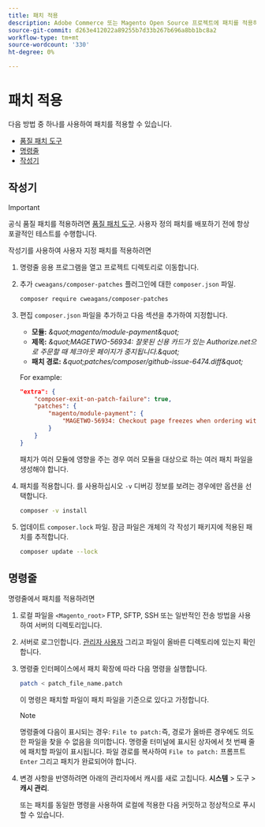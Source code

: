 ```yaml
---
title: 패치 적용
description: Adobe Commerce 또는 Magento Open Source 프로젝트에 패치를 적용하는 방법에 대해 알아봅니다.
source-git-commit: d263e412022a89255b7d33b267b696a8bb1bc8a2
workflow-type: tm+mt
source-wordcount: '330'
ht-degree: 0%

---
```



# 패치 적용

다음 방법 중 하나를 사용하여 패치를 적용할 수 있습니다.

- [품질 패치 도구](https://devdocs.magento.com/quality-patches/tool.html)
- [명령줄](../patches/apply.md#command-line)
- [작성기](../patches/apply.md#composer)

## 작성기

>[!IMPORTANT]
>
>공식 품질 패치를 적용하려면 [품질 패치 도구](https://devdocs.magento.com/quality-patches/tool.html). 사용자 정의 패치를 배포하기 전에 항상 포괄적인 테스트를 수행합니다.

작성기를 사용하여 사용자 지정 패치를 적용하려면

1. 명령줄 응용 프로그램을 열고 프로젝트 디렉토리로 이동합니다.
1. 추가 `cweagans/composer-patches` 플러그인에 대한 `composer.json` 파일.

   ```bash
   composer require cweagans/composer-patches
   ```

1. 편집 `composer.json` 파일을 추가하고 다음 섹션을 추가하여 지정합니다.
   - **모듈:** *\&quot;magento/module-payment\&quot;*
   - **제목:** *\&quot;MAGETWO-56934: 잘못된 신용 카드가 있는 Authorize.net으로 주문할 때 체크아웃 페이지가 중지됩니다.\&quot;*
   - **패치 경로:** *\&quot;patches/composer/github-issue-6474.diff\&quot;*

   For example:

   ```json
   "extra": {
       "composer-exit-on-patch-failure": true,
       "patches": {
           "magento/module-payment": {
               "MAGETWO-56934: Checkout page freezes when ordering with Authorize.net with invalid credit card": "patches/composer/github-issue-6474.diff"
           }
       }
   }
   ```

   패치가 여러 모듈에 영향을 주는 경우 여러 모듈을 대상으로 하는 여러 패치 파일을 생성해야 합니다.

1. 패치를 적용합니다. 를 사용하십시오 `-v` 디버깅 정보를 보려는 경우에만 옵션을 선택합니다.

   ```bash
   composer -v install
   ```

1. 업데이트 `composer.lock` 파일. 잠금 파일은 개체의 각 작성기 패키지에 적용된 패치를 추적합니다.

   ```bash
   composer update --lock
   ```

## 명령줄

명령줄에서 패치를 적용하려면

1. 로컬 파일을 `<Magento_root>` FTP, SFTP, SSH 또는 일반적인 전송 방법을 사용하여 서버의 디렉토리입니다.
1. 서버로 로그인합니다. [관리자 사용자](../../configuration/cli/config-cli.md#prerequisites) 그리고 파일이 올바른 디렉토리에 있는지 확인합니다.
1. 명령줄 인터페이스에서 패치 확장에 따라 다음 명령을 실행합니다.

   ```bash
   patch < patch_file_name.patch
   ```

   이 명령은 패치할 파일이 패치 파일을 기준으로 있다고 가정합니다.

   >[!NOTE]
   >
   >명령줄에 다음이 표시되는 경우: `File to patch:`즉, 경로가 올바른 경우에도 의도한 파일을 찾을 수 없음을 의미합니다. 명령줄 터미널에 표시된 상자에서 첫 번째 줄에 패치할 파일이 표시됩니다. 파일 경로를 복사하여 `File to patch:` 프롬프트 `Enter` 그리고 패치가 완료되어야 합니다.

1. 변경 사항을 반영하려면 아래의 관리자에서 캐시를 새로 고칩니다. **시스템** > 도구 > **캐시 관리**.

   또는 패치를 동일한 명령을 사용하여 로컬에 적용한 다음 커밋하고 정상적으로 푸시할 수 있습니다.
